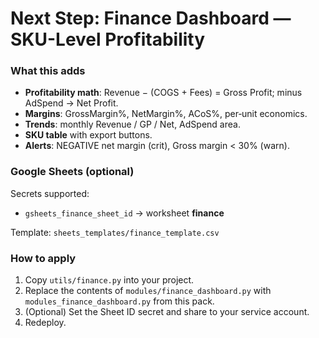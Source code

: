 # Next Step: Finance Dashboard — SKU-Level Profitability

### What this adds
- **Profitability math**: Revenue − (COGS + Fees) = Gross Profit; minus AdSpend → Net Profit.
- **Margins**: GrossMargin%, NetMargin%, ACoS%, per‑unit economics.
- **Trends**: monthly Revenue / GP / Net, AdSpend area.
- **SKU table** with export buttons.
- **Alerts**: NEGATIVE net margin (crit), Gross margin < 30% (warn).

### Google Sheets (optional)
Secrets supported:
- `gsheets_finance_sheet_id` → worksheet **finance**

Template: `sheets_templates/finance_template.csv`

### How to apply
1. Copy `utils/finance.py` into your project.
2. Replace the contents of `modules/finance_dashboard.py` with `modules_finance_dashboard.py` from this pack.
3. (Optional) Set the Sheet ID secret and share to your service account.
4. Redeploy.
